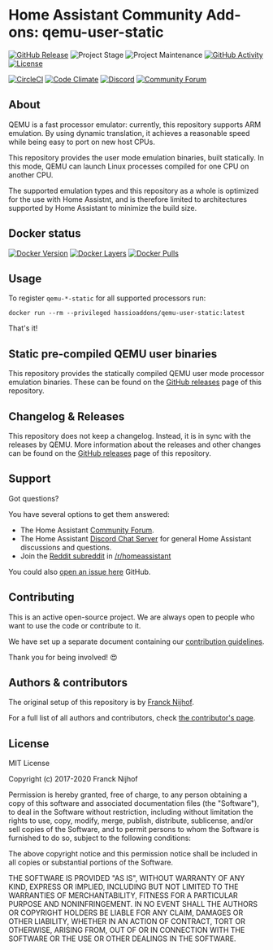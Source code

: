 # Home Assistant Community Add-ons: qemu-user-static

[![GitHub Release][releases-shield]][releases]
![Project Stage][project-stage-shield]
![Project Maintenance][maintenance-shield]
[![GitHub Activity][commits-shield]][commits]
[![License][license-shield]](LICENSE.md)

[![CircleCI][circleci-shield]][circleci]
[![Code Climate][codeclimate-shield]][codeclimate]
[![Discord][discord-shield]][discord]
[![Community Forum][forum-shield]][forum]

## About

QEMU is a fast processor emulator: currently, this repository supports
ARM emulation. By using dynamic translation, it achieves a reasonable speed
while being easy to port on new host CPUs.

This repository provides the user mode emulation binaries, built statically.
In this mode, QEMU can launch Linux processes compiled for one CPU on another CPU.

The supported emulation types and this repository as a whole is optimized for
the use with Home Assistnt, and is therefore limited to architectures supported
by Home Assistant to minimize the build size.

## Docker status

[![Docker Version][version-shield]][microbadger]
[![Docker Layers][layers-shield]][microbadger]
[![Docker Pulls][pulls-shield]][dockerhub]

## Usage

To register `qemu-*-static` for all supported processors run:

`docker run --rm --privileged hassioaddons/qemu-user-static:latest`

That's it!

## Static pre-compiled QEMU user binaries

This repository provides the statically compiled QEMU user mode processor
emulation binaries. These can be found on the [GitHub releases][releases] page
of this repository.

## Changelog & Releases

This repository does not keep a changelog. Instead, it is in sync with
the releases by QEMU. More information about the releases and other changes
can be found on the [GitHub releases][releases] page of this repository.

## Support

Got questions?

You have several options to get them answered:

- The Home Assistant [Community Forum][forum].
- The Home Assistant [Discord Chat Server][discord] for general Home Assistant
  discussions and questions.
- Join the [Reddit subreddit][reddit] in [/r/homeassistant][reddit]

You could also [open an issue here][issue] GitHub.

## Contributing

This is an active open-source project. We are always open to people who want to
use the code or contribute to it.

We have set up a separate document containing our
[contribution guidelines](CONTRIBUTING.md).

Thank you for being involved! :heart_eyes:

## Authors & contributors

The original setup of this repository is by [Franck Nijhof][frenck].

For a full list of all authors and contributors,
check [the contributor's page][contributors].

## License

MIT License

Copyright (c) 2017-2020 Franck Nijhof

Permission is hereby granted, free of charge, to any person obtaining a copy
of this software and associated documentation files (the "Software"), to deal
in the Software without restriction, including without limitation the rights
to use, copy, modify, merge, publish, distribute, sublicense, and/or sell
copies of the Software, and to permit persons to whom the Software is
furnished to do so, subject to the following conditions:

The above copyright notice and this permission notice shall be included in all
copies or substantial portions of the Software.

THE SOFTWARE IS PROVIDED "AS IS", WITHOUT WARRANTY OF ANY KIND, EXPRESS OR
IMPLIED, INCLUDING BUT NOT LIMITED TO THE WARRANTIES OF MERCHANTABILITY,
FITNESS FOR A PARTICULAR PURPOSE AND NONINFRINGEMENT. IN NO EVENT SHALL THE
AUTHORS OR COPYRIGHT HOLDERS BE LIABLE FOR ANY CLAIM, DAMAGES OR OTHER
LIABILITY, WHETHER IN AN ACTION OF CONTRACT, TORT OR OTHERWISE, ARISING FROM,
OUT OF OR IN CONNECTION WITH THE SOFTWARE OR THE USE OR OTHER DEALINGS IN THE
SOFTWARE.

[dockerhub]: https://hub.docker.com/r/hassioaddons/qemu-user-static
[layers-shield]: https://images.microbadger.com/badges/image/hassioaddons/qemu-user-static.svg
[microbadger]: https://microbadger.com/images/hassioaddons/qemu-user-static
[pulls-shield]: https://img.shields.io/docker/pulls/hassioaddons/qemu-user-static.svg
[version-shield]: https://images.microbadger.com/badges/version/hassioaddons/qemu-user-static.svg
[circleci-shield]: https://img.shields.io/circleci/project/github/hassio-addons/qemu-user-static.svg
[circleci]: https://circleci.com/gh/hassio-addons/qemu-user-static
[codeclimate-shield]: https://img.shields.io/badge/code%20climate-protected-brightgreen.svg
[codeclimate]: https://codeclimate.com/github/hassio-addons/qemu-user-static
[commits-shield]: https://img.shields.io/github/commit-activity/y/hassio-addons/qemu-user-static.svg
[commits]: https://github.com/hassio-addons/qemu-user-static/commits/master
[contributors]: https://github.com/hassio-addons/qemu-user-static/graphs/contributors
[discord-ha]: https://discord.gg/c5DvZ4e
[discord-shield]: https://img.shields.io/discord/478094546522079232.svg
[discord]: https://discord.me/hassioaddons
[forum-shield]: https://img.shields.io/badge/community-forum-brightgreen.svg
[forum]: https://community.home-assistant.io/?u=frenck
[frenck]: https://github.com/frenck
[issue]: https://github.com/hassio-addons/qemu-user-static/issues
[license-shield]: https://img.shields.io/github/license/hassio-addons/qemu-user-static.svg
[maintenance-shield]: https://img.shields.io/maintenance/yes/2020.svg
[project-stage-shield]: https://img.shields.io/badge/project%20stage-production%20ready-brightgreen.svg
[reddit]: https://reddit.com/r/homeassistant
[releases-shield]: https://img.shields.io/github/release/hassio-addons/qemu-user-static.svg
[releases]: https://github.com/hassio-addons/qemu-user-static/releases
